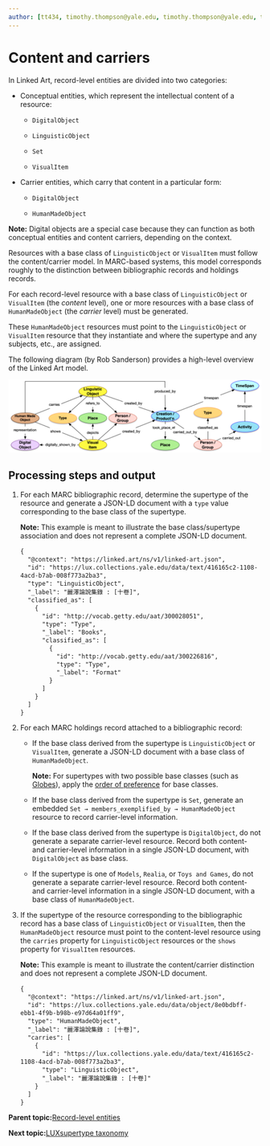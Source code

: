 ```yaml
---
author: [tt434, timothy.thompson@yale.edu, timothy.thompson@yale.edu, tt434]
---
```


# Content and carriers

In Linked Art, record-level entities are divided into two categories:

-   Conceptual entities, which represent the intellectual content of a resource:

    -   `DigitalObject`

    -   `LinguisticObject`

    -   `Set`

    -   `VisualItem`

-   Carrier entities, which carry that content in a particular form:

    -   `DigitalObject`

    -   `HumanMadeObject`


**Note:** Digital objects are a special case because they can function as both conceptual entities and content carriers, depending on the context.

Resources with a base class of `LinguisticObject` or `VisualItem` must follow the content/carrier model. In MARC-based systems, this model corresponds roughly to the distinction between bibliographic records and holdings records.

For each record-level resource with a base class of `LinguisticObject` or `VisualItem` \(the *content* level\), one or more resources with a base class of `HumanMadeObject` \(the *carrier* level\) must be generated.

These `HumanMadeObject` resources must point to the `LinguisticObject` or `VisualItem` resource that they instantiate and where the supertype and any subjects, etc., are assigned.

The following diagram \(by Rob Sanderson\) provides a high-level overview of the Linked Art model.

![](../resources/img/base-model-classes.png)

## Processing steps and output

1.  For each MARC bibliographic record, determine the supertype of the resource and generate a JSON-LD document with a `type` value corresponding to the base class of the supertype.

    **Note:** This example is meant to illustrate the base class/supertype association and does not represent a complete JSON-LD document.

    ```
    {
      "@context": "https://linked.art/ns/v1/linked-art.json",
      "id": "https://lux.collections.yale.edu/data/text/416165c2-1108-4acd-b7ab-008f773a2ba3",
      "type": "LinguisticObject",
      "_label": "麗澤論說集錄 : [十卷]",
      "classified_as": [
        {
          "id": "http://vocab.getty.edu/aat/300028051",
          "type": "Type",
          "_label": "Books",
          "classified_as": [
            {
              "id": "http://vocab.getty.edu/aat/300226816",
              "type": "Type",
              "_label": "Format"
            }
          ]
        }
      ]
    }
    ```

2.  For each MARC holdings record attached to a bibliographic record:

    -   If the base class derived from the supertype is `LinguisticObject` or `VisualItem`, generate a JSON-LD document with a base class of `HumanMadeObject`.

        **Note:** For supertypes with two possible base classes \(such as [Globes](supertypes/globes.md)\), apply the [order of preference](../concepts/record_level_entities.md#ol_dcd_kh4_brb) for base classes.

    -   If the base class derived from the supertype is `Set`, generate an embedded `Set → members_exemplified_by → HumanMadeObject` resource to record carrier-level information.
    -   If the base class derived from the supertype is `DigitalObject`, do not generate a separate carrier-level resource. Record both content- and carrier-level information in a single JSON-LD document, with `DigitalObject` as base class.
    -   If the supertype is one of `Models`, `Realia`, or `Toys and Games`, do not generate a separate carrier-level resource. Record both content- and carrier-level information in a single JSON-LD document, with a base class of `HumanMadeObject`.
3.  If the supertype of the resource corresponding to the bibliographic record has a base class of `LinguisticObject` or `VisualItem`, then the `HumanMadeObject` resource must point to the content-level resource using the `carries` property for `LinguisticObject` resources or the `shows` property for `VisualItem` resources.

    **Note:** This example is meant to illustrate the content/carrier distinction and does not represent a complete JSON-LD document.

    ```
    {
      "@context": "https://linked.art/ns/v1/linked-art.json",
      "id": "https://lux.collections.yale.edu/data/object/8e0bdbff-ebb1-4f9b-b98b-e97d64a01ff9",
      "type": "HumanMadeObject",
      "_label": "麗澤論說集錄 : [十卷]",
      "carries": [
        {
          "id": "https://lux.collections.yale.edu/data/text/416165c2-1108-4acd-b7ab-008f773a2ba3",
          "type": "LinguisticObject",
          "_label": "麗澤論說集錄 : [十卷]"
        }
      ]
    }
    ```


**Parent topic:**[Record-level entities](../concepts/record_level_entities.md)

**Next topic:**[LUXsupertype taxonomy](../tasks/supertypes/supertypes.md)

